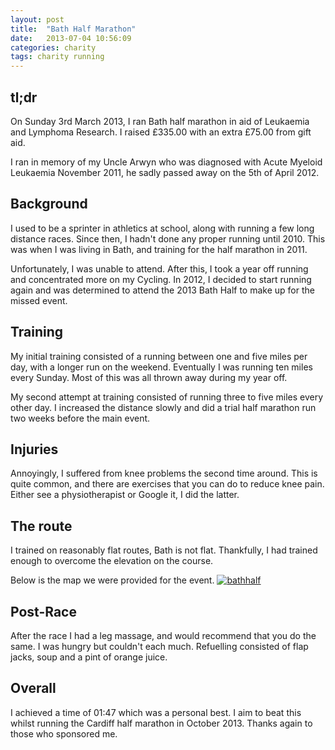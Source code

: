 ```yaml
---
layout: post
title:  "Bath Half Marathon"
date:   2013-07-04 10:56:09
categories: charity
tags: charity running
---
```


## tl;dr

On Sunday 3rd March 2013, I ran Bath half marathon in aid of Leukaemia and Lymphoma Research. I raised £335.00 with an extra £75.00 from gift aid.

I ran in memory of my Uncle Arwyn who was diagnosed with Acute Myeloid Leukaemia November 2011, he sadly passed away on the 5th of April 2012.

## Background

I used to be a sprinter in athletics at school, along with running a few long distance races. Since then, I hadn't done any proper running until 2010\. This was when I was living in Bath, and training for the half marathon in 2011\.

Unfortunately, I was unable to attend. After this, I took a year off running and concentrated more on my Cycling. In 2012, I decided to start running again and was determined to attend the 2013 Bath Half to make up for the missed event.

## Training
My initial training consisted of a running between one and five miles per day, with a longer run on the weekend. Eventually I was running ten miles every Sunday. Most of this was all thrown away during my year off.

My second attempt at training consisted of running three to five miles every other day. I increased the distance slowly and did a trial half marathon run two weeks before the main event.

## Injuries
Annoyingly, I suffered from knee problems the second time around. This is quite common, and there are exercises that you can do to reduce knee pain. Either see a physiotherapist or Google it, I did the latter.

## The route
I trained on reasonably flat routes, Bath is not flat. Thankfully, I had trained enough to overcome the elevation on the course.

Below is the map we were provided for the event.
[![bathhalf](http://farm8.staticflickr.com/7441/9210866990_5bb7f72310_c.jpg)](http://www.flickr.com/photos/grahamrgriffiths/9210866990/ "bathhalf by grahamgriffiths, on Flickr")

## Post-Race
After the race I had a leg massage, and would recommend that you do the same. I was hungry but couldn't each much. Refuelling consisted of flap jacks, soup and a pint of orange juice.

## Overall
I achieved a time of 01:47 which was a personal best. I aim to beat this whilst running the Cardiff half marathon in October 2013\. Thanks again to those who sponsored me.
